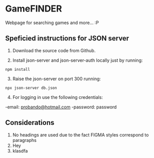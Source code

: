 # GameFINDER

Webpage for searching games and more... :P


## Speficied instructions for JSON server

1. Download the source code from Github.

2. Install json-server and json-server-auth locally just by running:
```
npm install
```

3. Raise the json-server on port 300 running:
```
npx json-server db.json
```

4. For logging in use the following credentials:

-email: probando@hotmail.com
-password: password


## Considerations

1. No headings are used due to the fact FIGMA styles correspond to paragraphs
2. Hey
3. klasdfa
